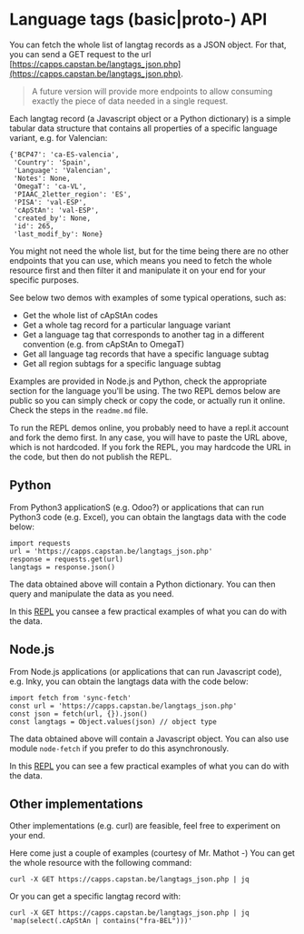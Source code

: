 # Language tags (basic|proto-) API

You can fetch the whole list of langtag records as a JSON object. For that, you can send a GET request to the url [https://capps.capstan.be/langtags_json.php](https://capps.capstan.be/langtags_json.php). 

> A future version will provide more endpoints to allow consuming exactly the piece of data needed in a single request.

Each langtag record (a Javascript object or a Python dictionary) is a simple tabular data structure that contains all properties of a specific language variant, e.g. for Valencian:

```
{'BCP47': 'ca-ES-valencia',
 'Country': 'Spain',
 'Language': 'Valencian',
 'Notes': None,
 'OmegaT': 'ca-VL',
 'PIAAC_2letter_region': 'ES',
 'PISA': 'val-ESP',
 'cApStAn': 'val-ESP',
 'created_by': None,
 'id': 265,
 'last_modif_by': None}
```

You might not need the whole list, but for the time being there are no other endpoints that you can use, which means you need to fetch the whole resource first and then filter it and manipulate it on your end for your specific purposes.

See below two demos with examples of some typical operations, such as:
* Get the whole list of cApStAn codes
* Get a whole tag record for a particular language variant
* Get a language tag that corresponds to another tag in a different convention (e.g. from cApStAn to OmegaT)
* Get all language tag records that have a specific language subtag
* Get all region subtags for a specific language subtag

Examples are provided in Node.js and Python, check the appropriate section for the language you'll be using. The two REPL demos below are public so you can simply check or copy the code, or actually run it online. Check the steps in the `readme.md` file.

To run the REPL demos online, you probably need to have a repl.it account and fork the demo first. In any case, you will have to paste the URL above, which is not hardcoded. If you fork the REPL, you may hardcode the URL in the code, but then do not publish the REPL.

## Python

From Python3 applicationS (e.g. Odoo?) or applications that can run Python3 code (e.g. Excel), you can obtain the langtags data with the code below:

```
import requests
url = 'https://capps.capstan.be/langtags_json.php'
response = requests.get(url)
langtags = response.json()
```

The data obtained above will contain a Python dictionary. You can then query and manipulate the data as you need. 

In this [REPL](https://replit.com/@msoutopico/langtagspyclient#readme.md) you cansee a few practical examples of what you can do with the data.

## Node.js

From Node.js applications (or applications that can run Javascript code), e.g. Inky, you can obtain the langtags data with the code below:

```
import fetch from 'sync-fetch'
const url = 'https://capps.capstan.be/langtags_json.php'
const json = fetch(url, {}).json()
const langtags = Object.values(json) // object type
```

The data obtained above will contain a Javascript object. You can also use module `node-fetch` if you prefer to do this asynchronously.

In this [REPL](https://replit.com/@msoutopico/langtagsjsclient#readme.md) you can see a few practical examples of what you can do with the data.

## Other implementations

Other implementations (e.g. curl) are feasible, feel free to experiment on your end. 

Here come just a couple of examples (courtesy of Mr. Mathot -) You can get the whole resource with the following command:
```
curl -X GET https://capps.capstan.be/langtags_json.php | jq
```

Or you can get a specific langtag record with:

```
curl -X GET https://capps.capstan.be/langtags_json.php | jq 'map(select(.cApStAn | contains("fra-BEL")))'
```
